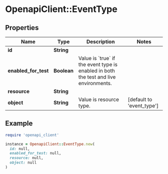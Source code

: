 # OpenapiClient::EventType

## Properties

| Name | Type | Description | Notes |
| ---- | ---- | ----------- | ----- |
| **id** | **String** |  |  |
| **enabled_for_test** | **Boolean** | Value is &#x60;true&#x60; if the event type is enabled in both the test and live environments. |  |
| **resource** | **String** |  |  |
| **object** | **String** | Value is resource type. | [default to &#39;event_type&#39;] |

## Example

```ruby
require 'openapi_client'

instance = OpenapiClient::EventType.new(
  id: null,
  enabled_for_test: null,
  resource: null,
  object: null
)
```

